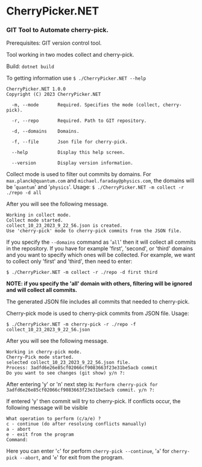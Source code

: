 # CherryPicker.NET
### GIT Tool to Automate cherry-pick.
Prerequisites: GIT version control tool.

Tool working in two modes collect and cherry-pick.

Build: `dotnet build`

To getting information use `$ ./CherryPicker.NET --help`
```
CherryPicker.NET 1.0.0
Copyright (C) 2023 CherryPicker.NET

  -m, --mode       Required. Specifies the mode (collect, cherry-pick).

  -r, --repo       Required. Path to GIT repository.

  -d, --domains    Domains.

  -f, --file       Json file for cherry-pick.

  --help           Display this help screen.

  --version        Display version information.
```

Collect mode is used to filter out commits by domains.
For `max.planck@quantum.com` and `michael.faraday@physics.com`, the domains will be '`quantum`' and '`physics`'.
Usage: `$ ./CherryPicker.NET -m collect -r ./repo -d all`

After you will see the following message.
```
Working in collect mode.
Collect mode started.
collect_10_23_2023_9_22_56.json is created.
Use 'cherry-pick' mode to cherry-pick commits from the JSON file.
```
If you specify the `--domains` command as '`all`' then it will collect all commits in the repository.
If you have for example 'first', 'second', or 'third' domains and you want to specify which ones will be collected. 
For example, we want to collect only 'first' and 'third', then need to enter:

`$ ./CherryPicker.NET -m collect -r ./repo -d first third`

**NOTE: if you specify the 'all' domain with others, filtering will be ignored and will collect all commits.**


The generated JSON file includes all commits that needed to cherry-pick.

Cherry-pick mode is used to cherry-pick commits from JSON file.
Usage: 

`$ ./CherryPicker.NET -m cherry-pick -r ./repo -f collect_10_23_2023_9_22_56.json`

After you will see the following message.
```
Working in cherry-pick mode.
Cherry-Pick mode started.
selected collect_10_23_2023_9_22_56.json file.
Process: 3adfd6e26e85cf02066cf9083663f23e31be5acb commit
Do you want to see changes (git show) y/n ?:
```
After entering 'y' or 'n' next step is:
`Perform cherry-pick for 3adfd6e26e85cf02066cf9083663f23e31be5acb commit. y/n ?:`

If entered 'y' then commit will try to cherry-pick.
If conflicts occur, the following message will be visible
```
What operation to perform (c/a/e) ?
c - continue (do after resolving conflicts manually)
a - abort
e - exit from the program
Command:
```

Here you can enter '`c`' for perform `cherry-pick --continue`, '`a`' for `cherry-pick --abort`, and '`e`' for exit from the program.
